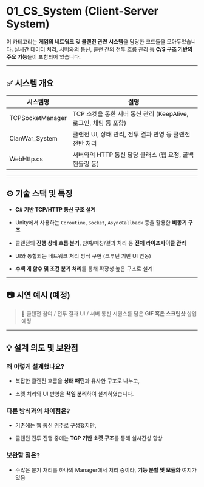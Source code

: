 # 01_CS_System (Client-Server System)

이 카테고리는 **게임의 네트워크 및 클랜전 관련 시스템**을 담당한 코드들을 모아두었습니다. 실시간 데이터 처리, 서버와의 통신, 클랜 간의 전투 흐름 관리 등 **C/S 구조 기반의 주요 기능**들이 포함되어 있습니다.

---

## ✅ 시스템 개요

| 시스템명             | 설명                                            |
| ---------------- | --------------------------------------------- |
| TCPSocketManager | TCP 소켓을 통한 서버 통신 관리 (KeepAlive, 로그인, 채팅 등 포함) |
| ClanWar_System   | 클랜전 UI, 상태 관리, 전투 결과 반영 등 클랜전 전반 처리           |
| WebHttp.cs       | 서버와의 HTTP 통신 담당 클래스 (웹 요청, 콜백 핸들링 등)          |

---

## ⚙️ 기술 스택 및 특징

- **C# 기반 TCP/HTTP 통신 구조 설계**
    
- Unity에서 사용하는 `Coroutine`, `Socket`, `AsyncCallback` 등을 활용한 **비동기 구조**
    
- 클랜전의 **진행 상태 흐름 분기**, 참여/매칭/결과 처리 등 **전체 라이프사이클 관리**
    
- UI와 통합되는 네트워크 처리 방식 구현 (코루틴 기반 UI 연동)
    
- **수백 개 함수 및 조건 분기 처리**를 통해 확장성 높은 구조로 설계
    

---

## 📷 시연 예시 (예정)

> 📌 클랜전 참여 / 전투 결과 UI / 서버 통신 시퀀스를 담은 **GIF 혹은 스크린샷** 삽입 예정

---

## 💡 설계 의도 및 보완점

### 왜 이렇게 설계했나요?

- 복잡한 클랜전 흐름을 **상태 패턴**과 유사한 구조로 나누고,
    
- 소켓 처리와 UI 반영을 **책임 분리**하여 설계하였습니다.
    

### 다른 방식과의 차이점은?

- 기존에는 웹 통신 위주로 구성했지만,
    
- 클랜전 전투 진행 중에는 **TCP 기반 소켓 구조**를 통해 실시간성 향상
    

### 보완할 점은?

- 수많은 분기 처리를 하나의 Manager에서 처리 중이라, **기능 분할 및 모듈화** 여지가 있음